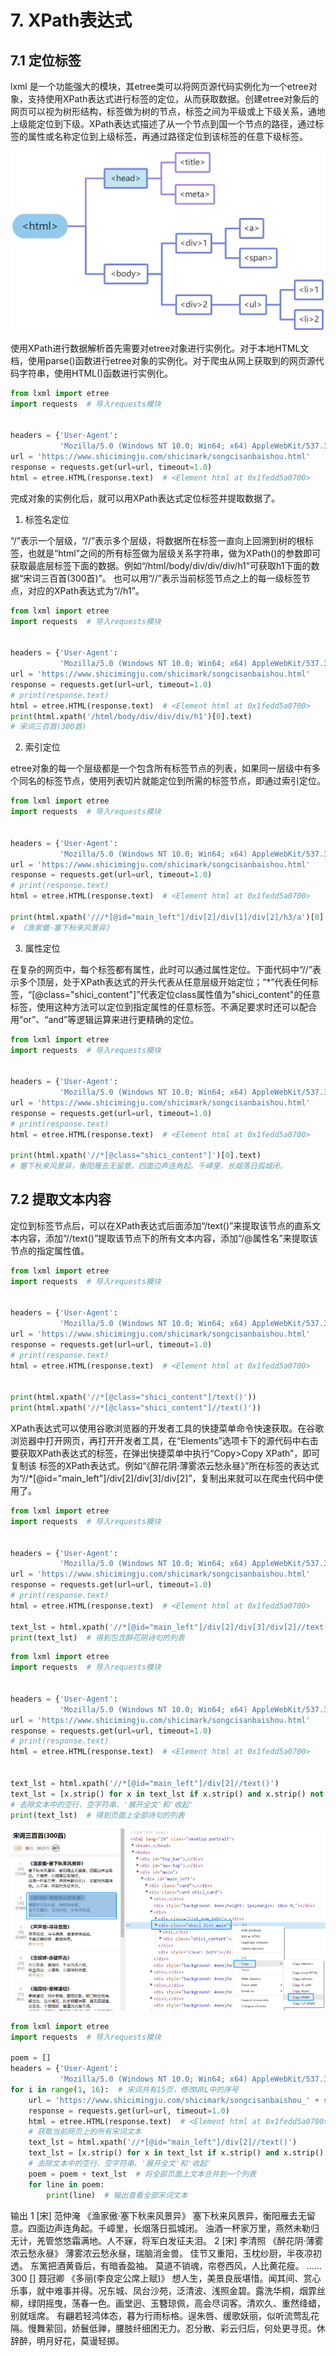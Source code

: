 # 7. XPath表达式

## 7.1 定位标签

lxml 是一个功能强大的模块，其etree类可以将网页源代码实例化为一个etree对象，支持使用XPath表达式进行标签的定位，从而获取数据。创建etree对象后的网页可以视为树形结构，标签做为树的节点，标签之间为平级或上下级关系，通地上级能定位到下级。XPath表达式描述了从一个节点到国一个节点的路径，通过标签的属性或名称定位到上级标签，再通过路径定位到该标签的任意下级标签。

![](./数据集/xpath.jpg)

使用XPath进行数据解析首先需要对etree对象进行实例化。对于本地HTML文档，使用parse()函数进行etree对象的实例化。对于爬虫从网上获取到的网页源代码字符串，使用HTML()函数进行实例化。


```python
from lxml import etree
import requests  # 导入requests模块


headers = {'User-Agent':
           'Mozilla/5.0 (Windows NT 10.0; Win64; x64) AppleWebKit/537.36 (KHTML, like Gecko) Chrome/98.0.4758.9 Safari/537.36'}
url = 'https://www.shicimingju.com/shicimark/songcisanbaishou.html'
response = requests.get(url=url, timeout=1.0)
html = etree.HTML(response.text)  # <Element html at 0x1fedd5a0700>
```

完成对象的实例化后，就可以用XPath表达式定位标签并提取数据了。

1. 标签名定位

“/”表示一个层级，“//”表示多个层级，将数据所在标签一直向上回溯到树的根标签，也就是“html”之间的所有标签做为层级关系字符串，做为XPath()的参数即可获取最底层标签下面的数据。例如“/html/body/div/div/div/h1”可获取h1下面的数据“宋词三百首(300首)”。
也可以用“//”表示当前标签节点之上的每一级标签节点，对应的XPath表达式为“//h1”。


```python
from lxml import etree
import requests  # 导入requests模块


headers = {'User-Agent':
           'Mozilla/5.0 (Windows NT 10.0; Win64; x64) AppleWebKit/537.36 (KHTML, like Gecko) Chrome/98.0.4758.9 Safari/537.36'}
url = 'https://www.shicimingju.com/shicimark/songcisanbaishou.html'
response = requests.get(url=url, timeout=1.0)
# print(response.text)
html = etree.HTML(response.text)  # <Element html at 0x1fedd5a0700>
print(html.xpath('/html/body/div/div/div/h1')[0].text)
# 宋词三百首(300首)
```

2. 索引定位

etree对象的每一个层级都是一个包含所有标签节点的列表，如果同一层级中有多个同名的标签节点，使用列表切片就能定位到所需的标签节点，即通过索引定位。


```python
from lxml import etree
import requests  # 导入requests模块


headers = {'User-Agent':
           'Mozilla/5.0 (Windows NT 10.0; Win64; x64) AppleWebKit/537.36 (KHTML, like Gecko) Chrome/98.0.4758.9 Safari/537.36'}
url = 'https://www.shicimingju.com/shicimark/songcisanbaishou.html'
response = requests.get(url=url, timeout=1.0)
# print(response.text)
html = etree.HTML(response.text)  # <Element html at 0x1fedd5a0700>

print(html.xpath('///*[@id="main_left"]/div[2]/div[1]/div[2]/h3/a')[0].text)
# 《渔家傲·塞下秋来风景异》
```

3. 属性定位

在复杂的网页中，每个标签都有属性，此时可以通过属性定位。下面代码中“//”表示多个顶层，处于XPath表达式的开头代表从任意层级开始定位；“*”代表任何标签，“[@class="shici_content"]”代表定位class属性值为"shici_content"的任意标签，使用这种方法可以定位到指定属性的任意标签。不满足要求时还可以配合用“or”、“and”等逻辑运算来进行更精确的定位。


```python
from lxml import etree
import requests  # 导入requests模块


headers = {'User-Agent':
           'Mozilla/5.0 (Windows NT 10.0; Win64; x64) AppleWebKit/537.36 (KHTML, like Gecko) Chrome/98.0.4758.9 Safari/537.36'}
url = 'https://www.shicimingju.com/shicimark/songcisanbaishou.html'
response = requests.get(url=url, timeout=1.0)
# print(response.text)
html = etree.HTML(response.text)  # <Element html at 0x1fedd5a0700>

print(html.xpath('//*[@class="shici_content"]')[0].text)
# 塞下秋来风景异，衡阳雁去无留意。四面边声连角起。千嶂里，长烟落日孤城闭。
```

## 7.2 提取文本内容

定位到标签节点后，可以在XPath表达式后面添加“/text()”来提取该节点的直系文本内容，添加“//text()”提取该节点下的所有文本内容，添加“/@属性名”来提取该 节点的指定属性值。


```python
from lxml import etree
import requests  # 导入requests模块


headers = {'User-Agent':
           'Mozilla/5.0 (Windows NT 10.0; Win64; x64) AppleWebKit/537.36 (KHTML, like Gecko) Chrome/98.0.4758.9 Safari/537.36'}
url = 'https://www.shicimingju.com/shicimark/songcisanbaishou.html'
response = requests.get(url=url, timeout=1.0)
# print(response.text)
html = etree.HTML(response.text)  # <Element html at 0x1fedd5a0700>


print(html.xpath('//*[@class="shici_content"]/text()'))
print(html.xpath('//*[@class="shici_content"]//text()'))
```

XPath表达式可以使用谷歌浏览器的开发者工具的快捷菜单命令快速获取。在谷歌浏览器中打开网页，再打开开发者工具，在“Elements”选项卡下的源代码中右击要获取XPath表达式的标签，在弹出快捷菜单中执行“Copy>Copy XPath”，即可复制该 标签的XPath表达式。例如“《醉花阴·薄雾浓云愁永昼》”所在标签的表达式为“//*[@id="main_left"]/div[2]/div[3]/div[2]”，复制出来就可以在爬虫代码中使用了。


```python
from lxml import etree
import requests  # 导入requests模块


headers = {'User-Agent':
           'Mozilla/5.0 (Windows NT 10.0; Win64; x64) AppleWebKit/537.36 (KHTML, like Gecko) Chrome/98.0.4758.9 Safari/537.36'}
url = 'https://www.shicimingju.com/shicimark/songcisanbaishou.html'
response = requests.get(url=url, timeout=1.0)
# print(response.text)
html = etree.HTML(response.text)  # <Element html at 0x1fedd5a0700>

text_lst = html.xpath('//*[@id="main_left"]/div[2]/div[3]/div[2]//text()')
print(text_lst)  # 得到包含醉花阴诗句的列表
```


```python
from lxml import etree
import requests  # 导入requests模块


headers = {'User-Agent':
           'Mozilla/5.0 (Windows NT 10.0; Win64; x64) AppleWebKit/537.36 (KHTML, like Gecko) Chrome/98.0.4758.9 Safari/537.36'}
url = 'https://www.shicimingju.com/shicimark/songcisanbaishou.html'
response = requests.get(url=url, timeout=1.0)
# print(response.text)
html = etree.HTML(response.text)  # <Element html at 0x1fedd5a0700>


text_lst = html.xpath('//*[@id="main_left"]/div[2]//text()')
text_lst = [x.strip() for x in text_lst if x.strip() and x.strip() not in ['展开全文''收起']]
# 去除文本中的空行、空字符串、'展开全文'和'收起'
print(text_lst)  # 得到页面上全部诗句的列表
```

![](./数据集/image%20(5).png)

```python
from lxml import etree
import requests  # 导入requests模块

poem = []
headers = {'User-Agent':
           'Mozilla/5.0 (Windows NT 10.0; Win64; x64) AppleWebKit/537.36 (KHTML, like Gecko) Chrome/98.0.4758.9 Safari/537.36'}
for i in range(1, 16):  # 宋词共有15页，修改URL中的序号
    url = 'https://www.shicimingju.com/shicimark/songcisanbaishou_' + str(i) + '_0__0.html'
    response = requests.get(url=url, timeout=1.0)
    html = etree.HTML(response.text)  # <Element html at 0x1fedd5a0700>
    # 获取当前网页上的所有宋词文本
    text_lst = html.xpath('//*[@id="main_left"]/div[2]//text()')
    text_lst = [x.strip() for x in text_lst if x.strip() and x.strip() not in ['展开全文','收起']]
    # 去除文本中的空行、空字符串、'展开全文'和'收起'
    poem = poem + text_lst  # 将全部页面上文本合并到一个列表
    for line in poem:
        print(line)  # 输出查看全部宋词文本
```

输出
1
[宋]
范仲淹
《渔家傲·塞下秋来风景异》
塞下秋来风景异，衡阳雁去无留意。四面边声连角起。千嶂里，长烟落日孤城闭。
浊酒一杯家万里，燕然未勒归无计，羌管悠悠霜满地。人不寐，将军白发征夫泪。
2
[宋]
李清照
《醉花阴·薄雾浓云愁永昼》
薄雾浓云愁永昼，瑞脑消金兽。
佳节又重阳，玉枕纱厨，半夜凉初透。
东篱把酒黄昏后，有暗香盈袖。
莫道不销魂，帘卷西风，人比黄花瘦。
......
300
[]
聂冠卿
《多丽(李良定公席上赋)》
想人生，美景良辰堪惜。闻其间、赏心乐事，就中难事并得。况东城、凤台沙苑，泛清波、浅照金碧。露洗华桐，烟霏丝柳，绿阴摇曳，荡春一色。画堂迥、玉簪琼佩，高会尽词客。清欢久、重然绛蜡，别就瑶席。
有翩若轻鸿体态，暮为行雨标格。逞朱唇、缓歌妖丽，似听流莺乱花隔。慢舞萦回，娇鬟低亸，腰肢纤细困无力。忍分散、彩云归后，何处更寻觅。休辞醉，明月好花，莫谩轻掷。